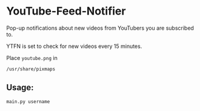 YouTube-Feed-Notifier
=====================

Pop-up notifications about new videos from YouTubers you are subscribed to.

YTFN is set to check for new videos every 15 minutes.

Place `youtube.png` in

    /usr/share/pixmaps

Usage:
-------
    main.py username
